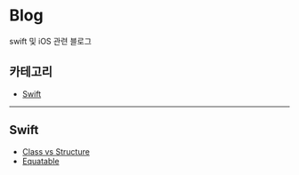 # Blog
swift 및 iOS 관련 블로그

## 카테고리
- [Swift](#swift)


---

## Swift
- [Class vs Structure](https://velog.io/@mo_nireu/Class-vs-Structure#값-전달-방식)
- [Equatable](https://velog.io/@mo_nireu/Equatable)
